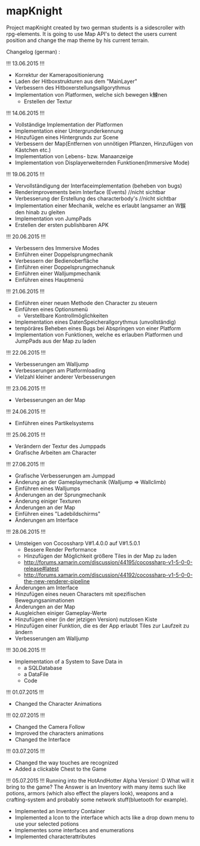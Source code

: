 # mapKnight

Project mapKnight created by two german students is a sidescroller with rpg-elements.
It is going to use Map API's to detect the users current position and change the map theme by his current terrain.


Changelog (german) : 

!!! 13.06.2015 !!!

- Korrektur der Kamerapositionierung
- Laden der Hitboxstrukturen aus dem "MainLayer"
- Verbessern des Hitboxerstellungsallgorythmus
- Implementation von Platformen, welche sich bewegen k鰊nen
  * Erstellen der Textur

!!! 14.06.2015 !!!
- Vollständige Implementation der Platformen
- Implementation einer Untergrunderkennung
- Hinzufügen eines Hintergrunds zur Scene
- Verbessern der Map(Entfernen von unnötigen Pflanzen, Hinzufügen von Kästchen etc.)
- Implementation von Lebens- bzw. Manaanzeige
- Implementation von Displayerweiternden Funktionen(Immersive Mode)

!!! 19.06.2015 !!!
- Vervollständigung der Interfaceimplementation (beheben von bugs)
- Renderimprovements beim Interface (Events) //nicht sichtbar
- Verbesserung der Erstellung des characterbody's //nicht sichtbar
- Implementation einer Mechanik, welche es erlaubt langsamer an W鋘den hinab zu gleiten
- Implementation von JumpPads
- Erstellen der ersten publishbaren APK

!!! 20.06.2015 !!!
- Verbessern des Immersive Modes
- Einführen einer Doppelsprungmechanik
- Verbessern der Bedienoberfläche
- Einführen einer Doppelsprungmechanuk
- Einführen einer Walljumpmechanik
- Einführen eines Hauptmenü

!!! 21.06.2015 !!!
- Einführen einer neuen Methode den Character zu steuern
- Einführen eines Optionsmenü
  * Verstellbare Kontrollmöglichkeiten
- Implementation eines DatenSpeicherallgorythmus (unvollständig)
- tempöräres Beheben eines Bugs bei Abspringen von einer Platform
- Implementation von Funktionen, welche es erlauben Platformen und JumpPads aus der Map zu laden

!!! 22.06.2015 !!!
- Verbesserungen am Walljump
- Verbesserungen am Platformloading
- Vielzahl kleiner anderer Verbesserungen

!!! 23.06.2015 !!!
- Verbesserungen an der Map

!!! 24.06.2015 !!!
- Einführen eines Partikelsystems

!!! 25.06.2015 !!!
- Verändern der Textur des Jumppads
- Grafische Arbeiten am Character

!!! 27.06.2015 !!!
- Grafische Verbesserungen am Jumppad
- Änderung an der Gameplaymechanik (Walljump => Wallclimb)
- Einführen eines Walljumps
- Änderungen an der Sprungmechanik
- Änderung einiger Texturen
- Änderungen an der Map
- Einführen eines "Ladebildschirms"
- Änderungen am Interface

!!! 28.06.2015 !!!
- Umsteigen von Cocossharp V#1.4.0.0 auf V#1.5.0.1
  - Bessere Render Performance
  - Hinzufügen der Möglichkeit größere Tiles in der Map zu laden
  - http://forums.xamarin.com/discussion/44195/cocossharp-v1-5-0-0-release#latest
  - http://forums.xamarin.com/discussion/44192/cocossharp-v1-5-0-0-the-new-renderer-pipeline
- Änderungen am Interface
- Hinzufügen eines neuen Characters mit spezifischen Bewegungsanimationen
- Änderungen an der Map
- Ausgleichen einiger Gameplay-Werte
- Hinzufügen einer (in der jetzigen Version) nutzlosen Kiste
- Hinzufügen einer Funktion, die es der App erlaubt Tiles zur Laufzeit zu ändern
- Verbesserungen am Walljump

!!! 30.06.2015 !!!
- Implementation of a System to Save Data in 
  - a SQLDatabase
  - a DataFile
  - Code

!!! 01.07.2015 !!!
- Changed the Character Animations

!!! 02.07.2015 !!!
- Changed the Camera Follow
- Improved the characters animations
- Changed the Interface

!!! 03.07.2015 !!!
- Changed the way touches are recognized
- Added a clickable Chest to the Game

!!! 05.07.2015 !!!
Running into the HotAndHotter Alpha Version! :D
What will it bring to the game? 
The Answer is an Inventory with many items such like potions, armors (which also effect the players look), weapons and a crafting-system and probably some network stuff(bluetooth for example).
- Implemented an Inventory Container
- Implemented a Icon to the interface which acts like a drop down menu to use your selected potions
- Implementes some interfaces and enumerations
- Implemented characterattributes
